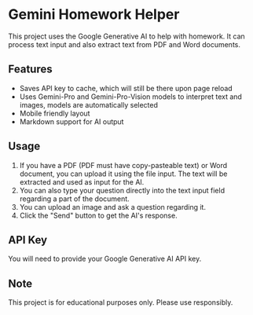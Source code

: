 # Gemini Homework Helper

This project uses the Google Generative AI to help with homework. It can process text input and also extract text from PDF and Word documents.
## Features
- Saves API key to cache, which will still be there upon page reload
- Uses Gemini-Pro and Gemini-Pro-Vision models to interpret text and images, models are automatically selected
- Mobile friendly layout
- Markdown support for AI output
  
## Usage
1. If you have a PDF (PDF must have copy-pasteable text) or Word document, you can upload it using the file input. The text will be extracted and used as input for the AI.
2. You can also type your question directly into the text input field regarding a part of the document.
3. You can upload an image and ask a question regarding it.
4. Click the "Send" button to get the AI's response.

## API Key

You will need to provide your Google Generative AI API key.

## Note

This project is for educational purposes only. Please use responsibly.
